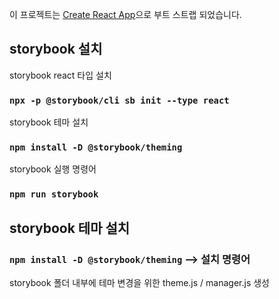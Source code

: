 이 프로젝트는 [Create React App](https://github.com/facebook/create-react-app)으로 부트 스트랩 되었습니다.

## storybook 설치

storybook react 타입 설치
### `npx -p @storybook/cli sb init --type react`

storybook 테마 설치
### `npm install -D @storybook/theming`

storybook 실행 명령어
### `npm run storybook`

## storybook 테마 설치
### `npm install -D @storybook/theming` --> 설치 명령어

storybook 폴더 내부에 테마 변경을 위한 
theme.js / manager.js 생성
